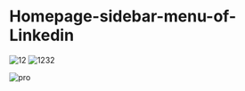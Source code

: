 # Homepage-sidebar-menu-of-Linkedin
![12](https://user-images.githubusercontent.com/62868878/87417909-768c0e80-c5ee-11ea-89af-a8add0ec2169.JPG)
![1232](https://user-images.githubusercontent.com/62868878/87418128-d8e50f00-c5ee-11ea-91ff-e5cb6250fa72.JPG)

![pro](https://user-images.githubusercontent.com/62868878/87418265-03cf6300-c5ef-11ea-866a-ac300ff1f789.JPG)
